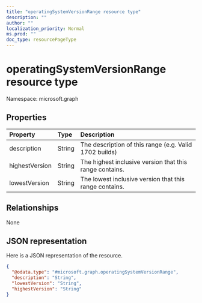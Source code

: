 ```yaml
---
title: "operatingSystemVersionRange resource type"
description: ""
author: ""
localization_priority: Normal
ms.prod: ""
doc_type: resourcePageType
---
```


# operatingSystemVersionRange resource type


Namespace: microsoft.graph



## Properties
|Property|Type|Description|
|:---|:---|:---|
|description|String|The description of this range (e.g. Valid 1702 builds)|
|highestVersion|String|The highest inclusive version that this range contains.|
|lowestVersion|String|The lowest inclusive version that this range contains.|

## Relationships
None

## JSON representation
Here is a JSON representation of the resource.
<!-- {
  "blockType": "resource",
  "@odata.type": "microsoft.graph.operatingSystemVersionRange"
}
-->
``` json
{
  "@odata.type": "#microsoft.graph.operatingSystemVersionRange",
  "description": "String",
  "lowestVersion": "String",
  "highestVersion": "String"
}
```

